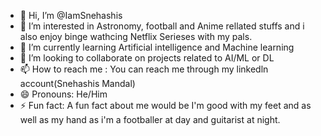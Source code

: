- 👋 Hi, I’m @IamSnehashis
- 👀 I’m interested in Astronomy, football and Anime rellated stuffs and i also enjoy binge wathcing Netflix Serieses with my pals.
- 🌱 I’m currently learning Artificial intelligence and Machine learning
- 💞️ I’m looking to collaborate on projects related to AI/ML or DL
- 📫 How to reach me : You can reach me through my linkedln account(Snehashis Mandal) 
- 😄 Pronouns: He/Him
- ⚡ Fun fact: A fun fact about me would be I'm good with my feet and as well as my hand as i'm a footballer at day and guitarist at night. 

<!---
IamSnehashis/IamSnehashis is a ✨ special ✨ repository because its `README.md` (this file) appears on your GitHub profile.
You can click the Preview link to take a look at your changes.
--->
